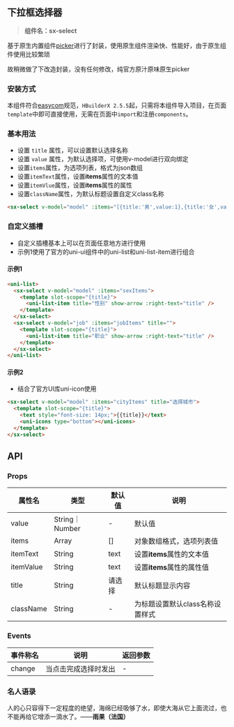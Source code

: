## 下拉框选择器
> **组件名：sx-select**

基于原生内置组件[picker](https://uniapp.dcloud.net.cn/component/picker.html)进行了封装，使用原生组件渲染快、性能好，由于原生组件使用比较繁琐

故稍微做了下改造封装，没有任何修改，纯官方原汁原味原生picker



### 安装方式

本组件符合[easycom](https://uniapp.dcloud.io/collocation/pages?id=easycom)规范，`HBuilderX 2.5.5`起，只需将本组件导入项目，在页面`template`中即可直接使用，无需在页面中`import`和注册`components`。

### 基本用法 

- 设置 `title` 属性，可以设置默认选择名称
- 设置 `value` 属性，为默认选择项，可使用v-model进行双向绑定
- 设置`items`属性，为选项列表，格式为json数组
- 设置`itemText`属性，设置**items**属性的文本值
- 设置`itemVlue`属性，设置**items**属性的属性
- 设置`className`属性，为默认标题设置自定义class名称

```html
<sx-select v-model="model" :items="[{title:'男',value:1},{title:'女',value:2}]" />
```



### 自定义插槽

- 自定义插槽基本上可以在页面任意地方进行使用
- 示例1使用了官方的uni-ui组件中的uni-list和uni-list-item进行组合

#### 示例1

```html
<uni-list>
  <sx-select v-model="model" :items="sexItems">
    <template slot-scope="{title}">
      <uni-list-item title="性别" show-arrow :right-text="title" />
    </template>
  </sx-select>
  <sx-select v-model="job" :items="jobItems" title="">
    <template slot-scope="{title}">
      <uni-list-item title="职业" show-arrow :right-text="title" />
    </template>
  </sx-select>
</uni-list>

```



#### 示例2

- 结合了官方UI库uni-icon使用

```html
<sx-select v-model="model" :items="cityItems" title="选择城市">
  <template slot-scope="{title}">
    <text style="font-size: 14px;">{{title}}</text>
    <uni-icons type="bottom"></uni-icons>
  </template>
</sx-select>

```



## API

### Props

| 属性名    | 类型           | 默认值 | 说明                            |
| --------- | -------------- | ------ | ------------------------------- |
| value     | String｜Number | -      | 默认值                          |
| items     | Array          | []     | 对象数组格式，选项列表值        |
| itemText  | String         | text   | 设置**items**属性的文本值       |
| itemValue | String         | text   | 设置**items**属性的属性值       |
| title     | String         | 请选择 | 默认标题显示内容                |
| className | String         | -      | 为标题设置默认class名称设置样式 |

### Events

| 事件称名 | 说明                 | 返回参数 |
| -------- | -------------------- | -------- |
| change   | 当点击完成选择时发出 | -        |

### 名人语录

人的心只容得下一定程度的绝望，海绵已经吸够了水，即使大海从它上面流过，也不能再给它增添一滴水了。——**雨果（法国）**
